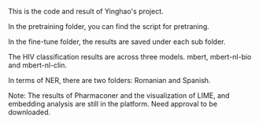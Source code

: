 This is the code and result of Yinghao's project.

In the pretraining folder, you can find the script for pretraning.

In the fine-tune folder, the results are saved under each sub folder.

The HIV classification results are across three models. mbert, mbert-nl-bio and mbert-nl-clin.

In terms of NER, there are two folders: Romanian and Spanish.

Note: The results of Pharmaconer and the visualization of LIME, and embedding analysis are still in the platform. Need approval to be downloaded.

